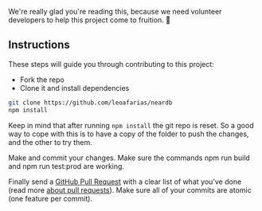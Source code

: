 We're really glad you're reading this, because we need volunteer developers to help this project come to fruition. 👏

## Instructions

These steps will guide you through contributing to this project:

*   Fork the repo
*   Clone it and install dependencies

```bash
git clone https://github.com/leoafarias/neardb
npm install
```

Keep in mind that after running `npm install` the git repo is reset. So a good way to cope with this is to have a copy of the folder to push the changes, and the other to try them.

Make and commit your changes. Make sure the commands npm run build and npm run test:prod are working.

Finally send a [GitHub Pull Request](https://github.com/leoafarias/neardb/compare?expand=1) with a clear list of what you've done (read more [about pull requests](https://help.github.com/articles/about-pull-requests/)). Make sure all of your commits are atomic (one feature per commit).
